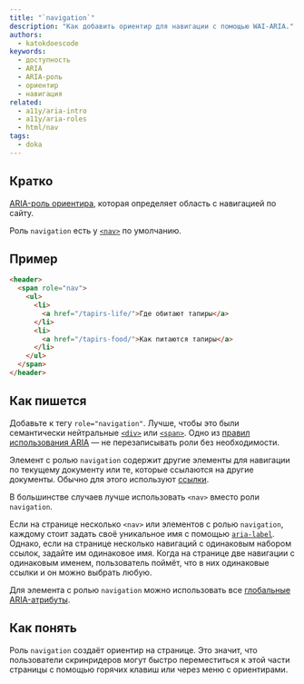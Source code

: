 ```yaml
---
title: "`navigation`"
description: "Как добавить ориентир для навигации с помощью WAI-ARIA."
authors:
  - katokdoescode
keywords:
  - доступность
  - ARIA
  - ARIA-роль
  - ориентир
  - навигация
related:
  - a11y/aria-intro
  - a11y/aria-roles
  - html/nav
tags:
  - doka
---
```


## Кратко

[ARIA-роль ориентира](/a11y/aria-roles/#roli-orientirov), которая определяет область с навигацией по сайту.

Роль `navigation` есть у [`<nav>`](/html/nav/) по умолчанию.

## Пример

```html
<header>
  <span role="nav">
    <ul>
      <li>
        <a href="/tapirs-life/">Где обитают тапиры</a>
      </li>
      <li>
        <a href="/tapirs-food/">Как питаются тапиры</a>
      </li>
    </ul>
  </span>
</header>
```

## Как пишется

Добавьте к тегу `role="navigation"`. Лучше, чтобы это были семантически нейтральные [`<div>`](/html/div/) или [`<span>`](/html/span/). Одно из [правил использования ARIA](/a11y/aria-intro/#pravila-ispolzovaniya) — не перезаписывать роли без необходимости.

Элемент с ролью `navigation` содержит другие элементы для навигации по текущему документу или те, которые ссылаются на другие документы. Обычно для этого используют [ссылки](/html/a/).

В большинстве случаев лучше использовать `<nav>` вместо роли `navigation`.

Если на странице несколько `<nav>` или элементов с ролью `navigation`, каждому стоит задать своё уникальное имя с помощью [`aria-label`](/a11y/aria-label/). Однако, если на странице несколько навигаций с одинаковым набором ссылок, задайте им одинаковое имя. Когда на странице две навигации с одинаковым именем, пользователь поймёт, что в них одинаковые ссылки и он можно выбрать любую.

Для элемента с ролью `navigation` можно использовать все [глобальные ARIA-атрибуты](/a11y/aria-attrs/#globalnye-atributy).

## Как понять

Роль `navigation` создаёт ориентир на странице. Это значит, что пользователи скринридеров могут быстро переместиться к этой части страницы с помощью горячих клавиш или через меню с ориентирами.
